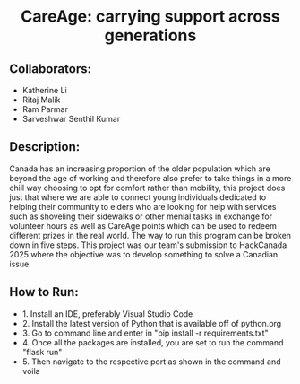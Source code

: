 <h1 align="center">CareAge: carrying support across generations</h1>
<h2>Collaborators:</h2>
<ul>
<li>Katherine Li</li>
<li>Ritaj Malik</li>
<li>Ram Parmar</li>
<li>Sarveshwar Senthil Kumar</li>
</ul>
<h2>Description:</h2>
Canada has an increasing proportion of the older population which are beyond the age of working and therefore also prefer to take things in a more chill way choosing to opt for comfort rather than mobility, this project does just that where we are able to connect young individuals dedicated to helping their community to elders who are looking for help with services such as shoveling their sidewalks or other menial tasks in exchange for volunteer hours as well as CareAge points which can be used to redeem different prizes in the real world.
The way to run this program can be broken down in five steps. This project was our team's submission to HackCanada 2025 where the objective was to develop something to solve a Canadian issue.
<h2>How to Run:</h2>
<ul>
<li>1. Install an IDE, preferably Visual Studio Code</li>
<li>2. Install the latest version of Python that is available off of python.org</li>
<li>3. Go to command line and enter in "pip install -r requirements.txt"</li>
<li>4. Once all the packages are installed, you are set to run the command "flask run"</li>
<li>5. Then navigate to the respective port as shown in the command and voila</li>
</ul>
